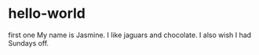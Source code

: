# hello-world
first one
My name is Jasmine. I like jaguars and chocolate. I also wish I had Sundays off. 
